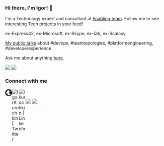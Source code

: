 ### Hi there, I'm Igor! 👋

I'm a Technology expert and consultant at [Enabling.team][website]. Follow me to see interesting Tech projects in your feed!

ex-Express42, ex-Microsoft, ex-Skype, ex-Qik, ex-Scalaxy

[My public talks](https://github.com/ikurochkin/public-talks/blob/main/README.md) about #devops, #teamtopologies, #platformengineering, #developerexperience.

Ask me about anything [here](https://github.com/ikurochkin/ikurochkin/issues).

<p align="left">
  <img src="https://github-readme-stats.vercel.app/api?username=ikurochkin&count_private=true&show_icons=true" />
  <img src="https://streak-stats.demolab.com/?user=ikurochkin&count_private=true&show_icons=true" />
</p>

### Connect with me

[<img align="left" alt="enabling.team" width="22" src="https://raw.githubusercontent.com/iconic/open-iconic/master/svg/globe.svg" />][website]
[<img align="left" alt="IgorKurochkin | Twitter" width="22" src="https://cdn.jsdelivr.net/npm/simple-icons@v3/icons/twitter.svg" />][twitter]
[<img align="left" alt="ikurochkin | LinkedIn" width="22" src="https://cdn.jsdelivr.net/npm/simple-icons@v3/icons/linkedin.svg" />][linkedin]<br />

![](https://komarev.com/ghpvc/?username=ikurochkin)
![](https://hit.yhype.me/github/profile?user_id=330798)

[website]: https://enabling.team
[twitter]: https://twitter.com/IgorKurochkin
[linkedin]: https://linkedin.com/in/ikurochkin
